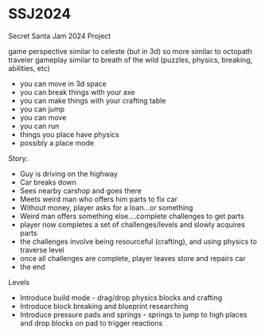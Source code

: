 # SSJ2024
 Secret Santa Jam 2024 Project

game perspective similar to celeste (but in 3d) so more similar to octopath traveler
gameplay similar to breath of the wild (puzzles, physics, breaking, abilities, etc)

- you can move in 3d space
- you can break things with your axe
- you can make things with your crafting table
- you can jump
- you can move
- you can run
- things you place have physics
- possibly a place mode


Story:
- Guy is driving on the highway
- Car breaks down
- Sees nearby carshop and goes there
- Meets weird man who offers him parts to fix car
- Without money, player asks for a loan...or something
- Weird man offers something else....complete challenges to get parts
- player now completes a set of challenges/levels and slowly acquires parts
- the challenges involve being resourceful (crafting), and using physics to traverse level
- once all challenges are complete, player leaves store and repairs car
- the end

Levels
- Introduce build mode - drag/drop physics blocks and crafting
- Introduce block breaking and blueprint researching
- Introduce pressure pads and springs - springs to jump to high places and drop blocks on pad to trigger reactions